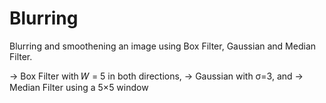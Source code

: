 # Blurring
Blurring and smoothening an image using Box Filter, Gaussian and Median Filter.

-> Box Filter with 𝑊 = 5 in both directions,
-> Gaussian with σ=3, and
-> Median Filter using a 5×5 window
